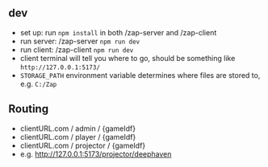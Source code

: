 ## dev
- set up: run `npm install` in both /zap-server and /zap-client
- run server: /zap-server `npm run dev`
- run client: /zap-client `npm run dev`
- client terminal will tell you where to go, should be something like `http://127.0.0.1:5173/`
- `STORAGE_PATH` environment variable determines where files are stored to, e.g. `C:/Zap`

## Routing
- clientURL.com / admin / {gameIdf}
- clientURL.com / player / {gameIdf}
- clientURL.com / projector / {gameIdf}
- e.g.  http://127.0.0.1:5173/projector/deephaven

